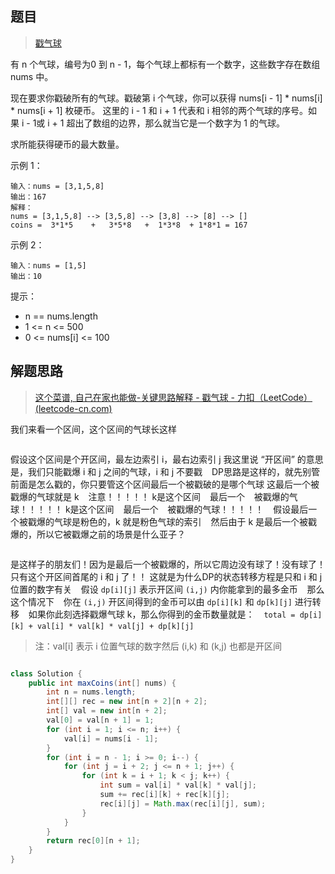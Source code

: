 ## 题目

> [戳气球](https://leetcode-cn.com/problems/burst-balloons/)

有 n 个气球，编号为0 到 n - 1，每个气球上都标有一个数字，这些数字存在数组 nums 中。

现在要求你戳破所有的气球。戳破第 i 个气球，你可以获得 nums[i - 1] * nums[i] * nums[i + 1] 枚硬币。 这里的 i - 1 和 i + 1 代表和 i 相邻的两个气球的序号。如果 i - 1或 i + 1 超出了数组的边界，那么就当它是一个数字为 1 的气球。

求所能获得硬币的最大数量。

 

示例 1：

```
输入：nums = [3,1,5,8]
输出：167
解释：
nums = [3,1,5,8] --> [3,5,8] --> [3,8] --> [8] --> []
coins =  3*1*5    +   3*5*8   +  1*3*8  + 1*8*1 = 167
```

示例 2：

```
输入：nums = [1,5]
输出：10
```




提示：

* n == nums.length
* 1 <= n <= 500
* 0 <= nums[i] <= 100

## 解题思路

> [这个菜谱, 自己在家也能做-关键思路解释 - 戳气球 - 力扣（LeetCode） (leetcode-cn.com)](https://leetcode-cn.com/problems/burst-balloons/solution/zhe-ge-cai-pu-zi-ji-zai-jia-ye-neng-zuo-guan-jian-/)

我们来看一个区间，这个区间的气球长这样



<center><img src="https://ning-wang.oss-cn-beijing.aliyuncs.com/blog-imags/2020-6-1.png" alt=""  /></center>



假设这个区间是个开区间，最左边索引 i，最右边索引 j
我这里说 “开区间” 的意思是，我们只能戳爆 i 和 j 之间的气球，i 和 j 不要戳
 
DP思路是这样的，就先别管前面是怎么戳的，你只要管这个区间最后一个被戳破的是哪个气球
这最后一个被戳爆的气球就是 k
 
注意！！！！！
k是这个区间   最后一个   被戳爆的气球！！！！！
k是这个区间   最后一个   被戳爆的气球！！！！！
 
假设最后一个被戳爆的气球是粉色的，k 就是粉色气球的索引
 
然后由于 k 是最后一个被戳爆的，所以它被戳爆之前的场景是什么亚子？

<center><img src="https://ning-wang.oss-cn-beijing.aliyuncs.com/blog-imags/e994d9928ff254477dab117275d0e0e4ed3b81fadd637c3203728d4fe7066eac.png" alt=""  /></center>

是这样子的朋友们！因为是最后一个被戳爆的，所以它周边没有球了！没有球了！只有这个开区间首尾的 i 和 j 了！！
这就是为什么DP的状态转移方程是只和 i 和 j 位置的数字有关
 
假设 `dp[i][j]` 表示开区间 `(i,j)` 内你能拿到的最多金币
 
那么这个情况下
 
你在 `(i,j)` 开区间得到的金币可以由 `dp[i][k]` 和 `dp[k][j]` 进行转移
 
如果你此刻选择戳爆气球 k，那么你得到的金币数量就是：
 
`total = dp[i][k] + val[i] * val[k] * val[j] + dp[k][j]`
 

> 注：val[i] 表示 i 位置气球的数字然后 (i,k) 和 (k,j) 也都是开区间

```java

class Solution {
    public int maxCoins(int[] nums) {
        int n = nums.length;
        int[][] rec = new int[n + 2][n + 2];
        int[] val = new int[n + 2];
        val[0] = val[n + 1] = 1;
        for (int i = 1; i <= n; i++) {
            val[i] = nums[i - 1];
        }
        for (int i = n - 1; i >= 0; i--) {
            for (int j = i + 2; j <= n + 1; j++) {
                for (int k = i + 1; k < j; k++) {
                    int sum = val[i] * val[k] * val[j];
                    sum += rec[i][k] + rec[k][j];
                    rec[i][j] = Math.max(rec[i][j], sum);
                }
            }
        }
        return rec[0][n + 1];
    }
}
```

